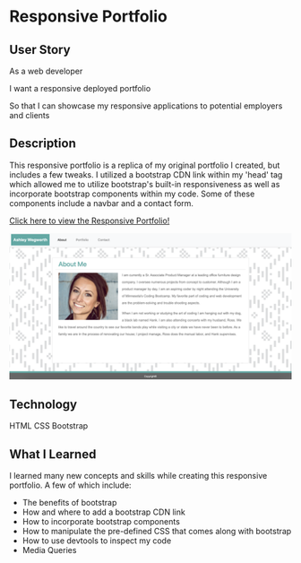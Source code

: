 # Responsive Portfolio
## User Story
As a web developer

I want a responsive deployed portfolio

So that I can showcase my responsive applications to potential employers and clients

## Description
This responsive portfolio is a replica of my original portfolio I created, but includes a few tweaks. I utilized a bootstrap CDN link within my 'head' tag which allowed me to utilize bootstrap's built-in responsiveness as well as incorporate bootstrap components within my code. Some of these components include a navbar and a contact form.

[Click here to view the Responsive Portfolio!](https://ashleyw27.github.io/responsive_portfolio/)

![responsive portfolio](assets/images/resp-portfolio.png)


## Technology
HTML
CSS
Bootstrap

## What I Learned
I learned many new concepts and skills while creating this responsive portfolio. A few of which include:
* The benefits of bootstrap
* How and where to add a bootstrap CDN link
* How to incorporate bootstrap components
* How to manipulate the pre-defined CSS that comes along with bootstrap
* How to use devtools to inspect my code
* Media Queries
